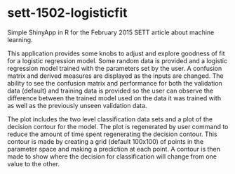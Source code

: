 # sett-1502-logisticfit
Simple ShinyApp in R for the February 2015 SETT article about machine learning.

This application provides some knobs to adjust and explore goodness of fit for a logistic regression model.  Some random
data is provided and a logistic regression model trained with the parameters set by the user.  A confusion matrix and
derived measures are displayed as the inputs are changed.  The ability to see the confusion matrix and performance for
both the validation data (default) and training data is provided so the user can observe the difference between
the trained model used on the data it was trained with as well as the previously unseen validation data.

The plot includes the two level classification data sets and a plot of the decision contour for the model.  The plot
is regenerated by user command to reduce the amount of time spent regenerating the decision contour.  This contour
is made by creating a grid (default 100x100) of points in the parameter space and making a prediction at each point.
A contour is then made to show where the decision for classification will change from one value to the other.

